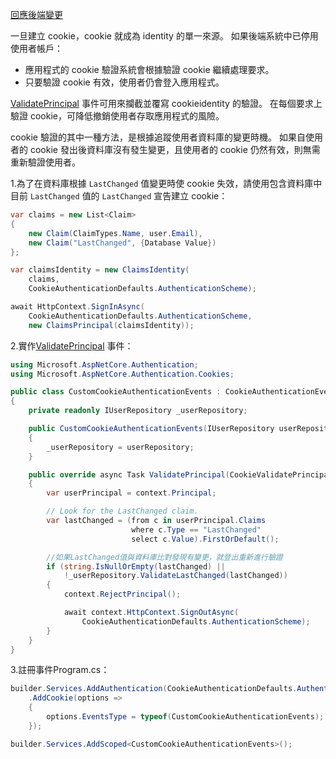 [回應後端變更](https://learn.microsoft.com/zh-tw/aspnet/core/security/authentication/cookie?view=aspnetcore-7.0#react-to-back-end-changes)

一旦建立 cookie，cookie 就成為 identity 的單一來源。 如果後端系統中已停用使用者帳戶：

- 應用程式的 cookie 驗證系統會根據驗證 cookie 繼續處理要求。
- 只要驗證 cookie 有效，使用者仍會登入應用程式。

[ValidatePrincipal](https://learn.microsoft.com/zh-tw/dotnet/api/microsoft.aspnetcore.authentication.cookies.cookieauthenticationevents.validateprincipal) 事件可用來攔截並覆寫 cookieidentity 的驗證。 在每個要求上驗證 cookie，可降低撤銷使用者存取應用程式的風險。

cookie 驗證的其中一種方法，是根據追蹤使用者資料庫的變更時機。 如果自使用者的 cookie 發出後資料庫沒有發生變更，且使用者的 cookie 仍然有效，則無需重新驗證使用者。

1.為了在資料庫根據 `LastChanged` 值變更時使 cookie 失效，請使用包含資料庫中目前 `LastChanged` 值的 `LastChanged` 宣告建立 cookie：
```C#
var claims = new List<Claim>
{
    new Claim(ClaimTypes.Name, user.Email),
    new Claim("LastChanged", {Database Value})
};

var claimsIdentity = new ClaimsIdentity(
    claims,
    CookieAuthenticationDefaults.AuthenticationScheme);

await HttpContext.SignInAsync(
    CookieAuthenticationDefaults.AuthenticationScheme, 
    new ClaimsPrincipal(claimsIdentity));
```

2.實作[ValidatePrincipal](https://learn.microsoft.com/zh-tw/dotnet/api/microsoft.aspnetcore.authentication.cookies.cookieauthenticationevents.validateprincipal) 事件：
```C#
using Microsoft.AspNetCore.Authentication;
using Microsoft.AspNetCore.Authentication.Cookies;

public class CustomCookieAuthenticationEvents : CookieAuthenticationEvents
{
    private readonly IUserRepository _userRepository;

    public CustomCookieAuthenticationEvents(IUserRepository userRepository)
    {
        _userRepository = userRepository;
    }

    public override async Task ValidatePrincipal(CookieValidatePrincipalContext context)
    {
        var userPrincipal = context.Principal;

        // Look for the LastChanged claim.
        var lastChanged = (from c in userPrincipal.Claims
                           where c.Type == "LastChanged"
                           select c.Value).FirstOrDefault();

		//如果LastChanged值與資料庫比對發現有變更，就登出重新進行驗證
        if (string.IsNullOrEmpty(lastChanged) ||
            !_userRepository.ValidateLastChanged(lastChanged))
        {
            context.RejectPrincipal();

            await context.HttpContext.SignOutAsync(
                CookieAuthenticationDefaults.AuthenticationScheme);
        }
    }
}
```

3.註冊事件Program.cs：
```C#
builder.Services.AddAuthentication(CookieAuthenticationDefaults.AuthenticationScheme)
    .AddCookie(options =>
    {
        options.EventsType = typeof(CustomCookieAuthenticationEvents);
    });

builder.Services.AddScoped<CustomCookieAuthenticationEvents>();

```



